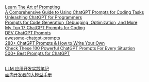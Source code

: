 [Learn The Art of Prompting](https://www.learnprompt.org/)  
[A Comprehensive Guide to Using ChatGPT Prompts for Coding Tasks](https://www.learnprompt.org/chat-gpt-prompts-for-coding/)  
[Unleashing ChatGPT for Programmers](https://www.learnprompt.org/chatgpt-prompts-for-programmers/)  
[Prompts for Code Generation, Debugging, Optimization, and More](https://www.learnprompt.org/chatgpt-prompts-for-developers/)  
[My Top 17 ChatGPT Prompts for Coding](https://www.fullstackfoundations.com/blog/chatgpt-prompts-for-coding#chatgpt-prompts-for-learning-to-code)  
[DEV ChatGPT Prompts](https://github.com/PickleBoxer/dev-chatgpt-prompts)  
[awesome-chatgpt-prompts](https://github.com/f/awesome-chatgpt-prompts)  
[280+ ChatGPT Prompts & How to Write Your Own](https://writesonic.com/blog/chatgpt-prompts)  
[Check These 100 Powerful ChatGPT Prompts For Every Situation](https://growthtribe.io/blog/chatgpt-prompts/)  
[500+ Best Prompts for ChatGPT](https://www.godofprompt.ai/blog/500-best-prompts-for-chatgpt-2024?srsltid=AfmBOorDz97w7PxISB5pLqsCH1hYRaXwd7yqJdi-pBhu8a8UBRZD66mA)  
[]()  
[]()  



[LLM 应用开发实践笔记](https://aitutor.liduos.com/)  
[面向开发者的大模型手册](https://datawhalechina.github.io/llm-cookbook/#/)  
